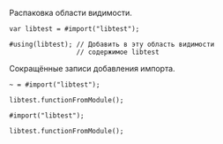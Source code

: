 Распаковка области видимости.
```
var libtest = #import("libtest");

#using(libtest); // Добавить в эту область видимости
                 // содержимое libtest
```

Сокращённые записи добавления импорта.
```
~ = #import("libtest");

libtest.functionFromModule();
```

```
#import("libtest");

libtest.functionFromModule();
```